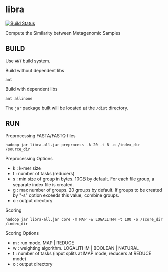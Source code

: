 # libra

[![Build Status](https://travis-ci.org/iychoi/libra.svg?branch=master)](https://travis-ci.org/iychoi/libra)

Compute the Similarity between Metagenomic Samples

BUILD
-----
Use `ANT` build system.

Build without dependent libs
```
ant
```

Build with dependent libs
```
ant allinone
```

The `jar` package built will be located at the `/dist` directory.

RUN
---

Preprocessing FASTA/FASTQ files
```
hadoop jar libra-all.jar preprocess -k 20 -t 8 -o /index_dir /source_dir
```

Preprocessing Options
- k : k-mer size
- t : number of tasks (reducers)
- s : min size of group in bytes. 10GB by default. For each file group, a separate index file is created. 
- g : max number of groups. 20 groups by default. If groups to be created by "-s" option exceeds this value, combine groups.
- o : output directory


Scoring
```
hadoop jar libra-all.jar core -m MAP -w LOGALITHM -t 100 -o /score_dir /index_dir
```

Scoring Options
- m : run mode. MAP | REDUCE
- w : weighting algorithm. LOGALITHM | BOOLEAN | NATURAL
- t : number of tasks (input splits at MAP mode, reducers at REDUCE mode)
- o : output directory



